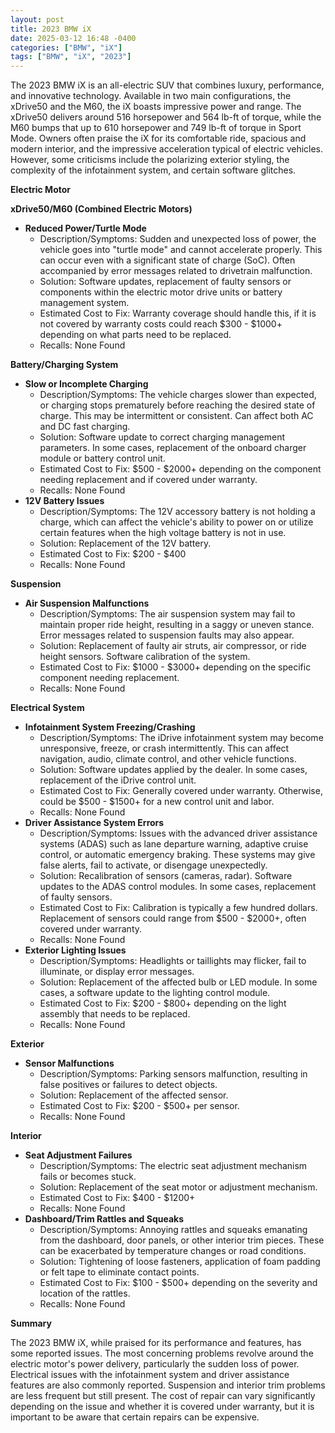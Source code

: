 ```yaml
---
layout: post
title: 2023 BMW iX
date: 2025-03-12 16:48 -0400
categories: ["BMW", "iX"]
tags: ["BMW", "iX", "2023"]
---
```

The 2023 BMW iX is an all-electric SUV that combines luxury, performance, and innovative technology. Available in two main configurations, the xDrive50 and the M60, the iX boasts impressive power and range. The xDrive50 delivers around 516 horsepower and 564 lb-ft of torque, while the M60 bumps that up to 610 horsepower and 749 lb-ft of torque in Sport Mode. Owners often praise the iX for its comfortable ride, spacious and modern interior, and the impressive acceleration typical of electric vehicles. However, some criticisms include the polarizing exterior styling, the complexity of the infotainment system, and certain software glitches.

**Electric Motor**

**xDrive50/M60 (Combined Electric Motors)**

*   **Reduced Power/Turtle Mode**
    *   Description/Symptoms: Sudden and unexpected loss of power, the vehicle goes into "turtle mode" and cannot accelerate properly. This can occur even with a significant state of charge (SoC). Often accompanied by error messages related to drivetrain malfunction.
    *   Solution: Software updates, replacement of faulty sensors or components within the electric motor drive units or battery management system.
    *   Estimated Cost to Fix: Warranty coverage should handle this, if it is not covered by warranty costs could reach $300 - $1000+ depending on what parts need to be replaced.
    *   Recalls: None Found

**Battery/Charging System**

*   **Slow or Incomplete Charging**
    *   Description/Symptoms: The vehicle charges slower than expected, or charging stops prematurely before reaching the desired state of charge. This may be intermittent or consistent. Can affect both AC and DC fast charging.
    *   Solution: Software update to correct charging management parameters. In some cases, replacement of the onboard charger module or battery control unit.
    *   Estimated Cost to Fix: $500 - $2000+ depending on the component needing replacement and if covered under warranty.
    *   Recalls: None Found
*   **12V Battery Issues**
    *   Description/Symptoms: The 12V accessory battery is not holding a charge, which can affect the vehicle's ability to power on or utilize certain features when the high voltage battery is not in use.
    *   Solution: Replacement of the 12V battery.
    *   Estimated Cost to Fix: $200 - $400
    *   Recalls: None Found

**Suspension**

*   **Air Suspension Malfunctions**
    *   Description/Symptoms: The air suspension system may fail to maintain proper ride height, resulting in a saggy or uneven stance. Error messages related to suspension faults may also appear.
    *   Solution: Replacement of faulty air struts, air compressor, or ride height sensors. Software calibration of the system.
    *   Estimated Cost to Fix: $1000 - $3000+ depending on the specific component needing replacement.
    *   Recalls: None Found

**Electrical System**

*   **Infotainment System Freezing/Crashing**
    *   Description/Symptoms: The iDrive infotainment system may become unresponsive, freeze, or crash intermittently. This can affect navigation, audio, climate control, and other vehicle functions.
    *   Solution: Software updates applied by the dealer. In some cases, replacement of the iDrive control unit.
    *   Estimated Cost to Fix: Generally covered under warranty. Otherwise, could be $500 - $1500+ for a new control unit and labor.
    *   Recalls: None Found
*   **Driver Assistance System Errors**
    *   Description/Symptoms: Issues with the advanced driver assistance systems (ADAS) such as lane departure warning, adaptive cruise control, or automatic emergency braking. These systems may give false alerts, fail to activate, or disengage unexpectedly.
    *   Solution: Recalibration of sensors (cameras, radar). Software updates to the ADAS control modules. In some cases, replacement of faulty sensors.
    *   Estimated Cost to Fix: Calibration is typically a few hundred dollars. Replacement of sensors could range from $500 - $2000+, often covered under warranty.
    *   Recalls: None Found
*   **Exterior Lighting Issues**
    *   Description/Symptoms: Headlights or taillights may flicker, fail to illuminate, or display error messages.
    *   Solution: Replacement of the affected bulb or LED module. In some cases, a software update to the lighting control module.
    *   Estimated Cost to Fix: $200 - $800+ depending on the light assembly that needs to be replaced.
    *   Recalls: None Found

**Exterior**

*   **Sensor Malfunctions**
    *   Description/Symptoms: Parking sensors malfunction, resulting in false positives or failures to detect objects.
    *   Solution: Replacement of the affected sensor.
    *   Estimated Cost to Fix: $200 - $500+ per sensor.
    *   Recalls: None Found

**Interior**

*   **Seat Adjustment Failures**
    * Description/Symptoms: The electric seat adjustment mechanism fails or becomes stuck.
    * Solution: Replacement of the seat motor or adjustment mechanism.
    * Estimated Cost to Fix: $400 - $1200+
    * Recalls: None Found
*   **Dashboard/Trim Rattles and Squeaks**
    *   Description/Symptoms: Annoying rattles and squeaks emanating from the dashboard, door panels, or other interior trim pieces. These can be exacerbated by temperature changes or road conditions.
    *   Solution: Tightening of loose fasteners, application of foam padding or felt tape to eliminate contact points.
    *   Estimated Cost to Fix: $100 - $500+ depending on the severity and location of the rattles.
    *   Recalls: None Found

**Summary**

The 2023 BMW iX, while praised for its performance and features, has some reported issues. The most concerning problems revolve around the electric motor's power delivery, particularly the sudden loss of power. Electrical issues with the infotainment system and driver assistance features are also commonly reported. Suspension and interior trim problems are less frequent but still present. The cost of repair can vary significantly depending on the issue and whether it is covered under warranty, but it is important to be aware that certain repairs can be expensive.

